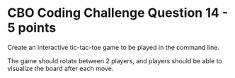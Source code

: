 # CBO Coding Challenge Question 14 - 5 points

Create an interactive tic-tac-toe game to be played in the command line.

The game should rotate between 2 players, and players should be able to visualize the board after each move.
